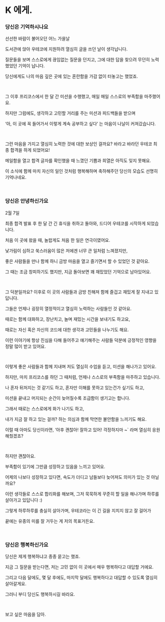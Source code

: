 # K 에게.

### 당신은 기억하시나요

선선한 바람이 불어오던 어느 가을날

도서관에 앉아 우테코에 지원하려 열심히 글을 쓰던 날이 생각납니다.

질문들을 보며 스스로에게 끊임없는 질문을 던지고, 그에 대한 답을 찾으려 무던히 노력했었던 기억이 납니다.

당신에게도 나의 마음 깊은 곳에 있는 혼란함을 가감 없이 터놓고는 했었죠.

<br/>

그 이후 프리코스에서 한 달 간 미션을 수행했고, 매일 매일 스스로의 부족함을 마주했어요.

하지만 그럼에도, 생각하고 고민할 거리를 주는 미션과 피드백들을 받으며

‘아, 이 곳에 꼭 들어가서 이렇게 계속 공부하고 싶다’ 는 마음이 나날이 커져갔습니다.

<br/>

그런 마음을 가지고 열심히 노력한 것에 대한 보상인 걸까요? 바라고 바라던 우테코 최종 합격을 하게 되었어요!

메일함을 열고 합격 글자를 확인했을 때 느꼈던 기쁨과 희열은 아직도 잊지 못해요.

이 소식에 함께 마치 자신의 일인 것처럼 행복해하며 축하해주던 당신의 모습도 선명히 기억나네요.

<br/>

### 당신은 안녕하신가요

2월 7일

최종 합격 발표 후 한 달 간 긴 휴식을 취하고 돌아와, 드디어 우테코를 시작하게 되었습니다.

처음 이 곳에 왔을 때, 놀랍게도 처음 한 일은 연극이였어요.

낯가림이 심하고 쑥스러움이 많은 저에겐 너무 큰 일처럼 느껴졌지만,

좋은 사람들을 만나 함께 하니 금방 마음을 열고 즐기면서 할 수 있었던 것 같아요.

그 때는 조금 창피하기도 했지만, 지금 돌아보면 꽤 재밌었던 기억으로 남아있어요.

<br/>

그 덕분일까요? 이후로 이 곳의 사람들과 금방 친해져 함께 즐겁고 재밌게 잘 지내고 있답니다.

그들은 언제나 굉장히 열정적이고 열심히 노력하는 사람들인 것 같아요.

때로는 함께 대화하고, 장난치고, 놀며 재밌는 시간을 보내기도 하고요,

때로는 자신 혹은 자신의 코드에 대한 생각과 고민들을 나누기도 해요.

이런 이야기에 항상 진심을 다해 들어주고 얘기해주는 사람들 덕분에 긍정적인 영향을 정말 많이 받고 있어요.

<br/>

이렇게 좋은 사람들과 함께 지내며 저도 열심히 수업을 듣고, 미션을 해나가고 있어요.

하지만, 마치 프리코스를 하던 그 때처럼, 언제나 스스로의 부족함을 마주하고 있습니다.

나 혼자 뒤처지는 것 같기도 하고, 혼자만 이해를 못하고 있는건가 싶기도 하고,

미션을 끝내고 머지되는 순간이 늦어질수록 조급함이 생기고는 합니다.

그래서 때로는 스스로에게 화가 나기도 하고, 

내가 지금 잘 하고 있는 걸까? 하는 의심과 함께 막연한 불안함을 느끼기도 해요.

이럴 때 아마도 당신이라면, ‘아후 괜찮아! 잘하고 있어! 걱정하지마 ~` 라며 열심히 응원해줬겠죠?

<br/>

하지만 괜찮아요.

부족함이 있기에 그만큼 성장하고 있음을 느끼고 있어요.

어제의 나보다 성장하고 있다면, 속도가 더디고 남들보다 늦어져도 의미가 있는 것 아닐까요?

이런 생각들로 스스로 합리화를 해보며, 그저 묵묵하게 꾸준히 할 일을 해나가며 하루를 살아가고 있답니다 :) 

그렇게 하루하루를 충실히 살아가며, 우테코라는 이 긴 길을 지치지 않고 잘 걸어가

끝에는 유종의 미를 잘 거두는 게 저의 목표거든요.

<br/>

### 당신은 행복하신가요

당신은 제게 행복하냐고 종종 묻고는 했죠.

지금 그 질문을 받는다면, 저는 고민 없이 이 곳에서 매우 행복하다고 대답할 거에요.

그리고 다음 달에도, 몇 달 후에도, 마지막 달에도 행복하다고 대답할 수 있도록 열심히 살아갈게요.

그러니 부디 당신도 행복하시길 바라요.

<br/>

보고 싶은 마음을 담아.

